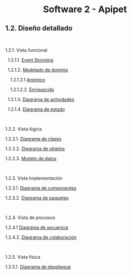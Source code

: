 # <center> Software 2 - Apipet  #

## 1.2. Diseño detallado

<br>

1.2.1. Vista funcional

&nbsp;&nbsp;1.2.1.1. [Event Storming](https://github.com/MiguelRiosT/ApipetDocumentacion/tree/main/Dise%C3%B1o%20detallado/Vista%20funcional/EventStorming)

&nbsp;&nbsp;1.2.1.2. [Modelado de dominio]()

&nbsp;&nbsp;&nbsp;&nbsp;1.2.1.2.1 [Anémico]()

&nbsp;&nbsp;&nbsp;&nbsp;1.2.1.2.2. [Enriquecido]()

&nbsp;&nbsp;1.2.1.3. [Diagrama de actividades](https://github.com/MiguelRiosT/ApipetDocumentacion/tree/main/Dise%C3%B1o%20detallado/Diagrama%20de%20Actividades)

&nbsp;&nbsp;1.2.1.4. [Diagrama de estado](https://github.com/MiguelRiosT/ApipetDocumentacion/tree/main/Dise%C3%B1o%20detallado/Diagrama%20de%20Estados)

<br>

1.2.2. Vista lógica

1.2.2.1. [Diagrama de clases]()

1.2.2.2. [Diagrama de objetos]()

1.2.2.3. [Modelo de datos]()

<br>

1.2.3. Vista Implementación

1.2.3.1. [Diagrama de componentes]()

1.2.3.2. [Diagrama de paquetes]()

<br>

1.2.4. Vista de procesos

1.2.4.1 [Diagrama de secuencia]()

1.2.4.2. [Diagrama de colaboración]()

<br>

1.2.5. Vista física

1.2.5.1. [Diagrama de despliegue]()





